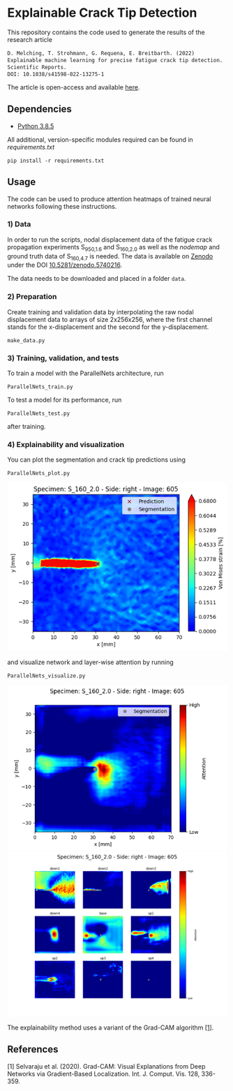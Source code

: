 # Explainable Crack Tip Detection

This repository contains the code used to generate the results of the research article
```
D. Melching, T. Strohmann, G. Requena, E. Breitbarth. (2022)
Explainable machine learning for precise fatigue crack tip detection. 
Scientific Reports.
DOI: 10.1038/s41598-022-13275-1
```
The article is open-access and available [here](https://doi.org/10.1038/s41598-022-13275-1).

## Dependencies
*  [Python 3.8.5](https://www.python.org/downloads/release/python-385/)

All additional, version-specific modules required can be found in *requirements.txt*
```shell
pip install -r requirements.txt
```

## Usage

The code can be used to produce attention heatmaps of trained neural networks 
following these instructions.

### 1) Data
In order to run the scripts, nodal displacement data of the fatigue crack propagation experiments
S<sub>950,1.6</sub> and S<sub>160,2.0</sub> as well as the *nodemap* and ground truth data
of S<sub>160,4.7</sub> is needed. 
The data is available on [Zenodo](https://zenodo.org) 
under the DOI [10.5281/zenodo.5740216](https://zenodo.org/deposit/5740216). 

The data needs to be downloaded and placed in a folder `data`.

### 2) Preparation
Create training and validation data by interpolating the raw nodal displacement data to arrays of size 2x256x256, 
where the first channel stands for the x-displacement and the second for the y-displacement.
```shell
make_data.py
```

### 3) Training, validation, and tests
To train a model with the ParallelNets architecture, run
```shell
ParallelNets_train.py
```
To test a model for its performance, run
```shell
ParallelNets_test.py
```
after training.

### 4) Explainability and visualization
You can plot the segmentation and crack tip predictions using
```shell
ParallelNets_plot.py
```
![Prediction plot](assets/prediction.png)

and visualize network and layer-wise attention by running
```shell
ParallelNets_visualize.py
```
![Network attention plot](assets/network_attention.png)
![Layer-wise attention plot](assets/layer_attention.png)

The explainability method uses a variant of the Grad-CAM algorithm [[1]](#1).

## References
<a id="1">[1]</a> 
Selvaraju et al. (2020).
Grad-CAM: Visual Explanations from Deep Networks via Gradient-Based Localization. Int. J. Comput. Vis. 128, 336-359.
